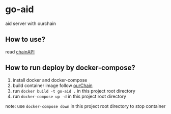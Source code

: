 # go-aid

aid server with ourchain

## How to use?

read [chainAPI](./chain.http)

## How to run deploy by docker-compose?

1. install docker and docker-compose
2. build container image follow [ourChain](https://github.com/leon123858/OurChain/blob/main/doc/dev-docker.md#%E7%99%BC%E5%B8%83-container)
3. run `docker build -t go-aid .` in this project root directory
4. run `docker-compose up -d` in this project root directory

note: use `docker-compose down` in this project root directory to stop container